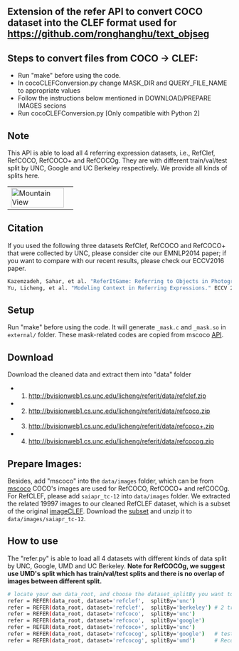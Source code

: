 ## Extension of the refer API to convert COCO dataset into the CLEF format used for https://github.com/ronghanghu/text_objseg

## Steps to convert files from COCO -> CLEF:
- Run "make" before using the code.
- In cocoCLEFConversion.py change MASK_DIR and QUERY_FILE_NAME to appropriate values
- Follow the instructions below mentioned in DOWNLOAD/PREPARE IMAGES secions
- Run cocoCLEFConversion.py [Only compatible with Python 2]


## Note
This API is able to load all 4 referring expression datasets, i.e., RefClef, RefCOCO, RefCOCO+ and RefCOCOg. 
They are with different train/val/test split by UNC, Google and UC Berkeley respectively. We provide all kinds of splits here.
<table width="100%">
<tr>
<td><img src="http://bvisionweb1.cs.unc.edu/licheng/referit/refer_example.jpg", alt="Mountain View" width="95%"></td>
</tr>
</table>

## Citation
If you used the following three datasets RefClef, RefCOCO and RefCOCO+ that were collected by UNC, please consider cite our EMNLP2014 paper; if you want to compare with our recent results, please check our ECCV2016 paper.
```bash
Kazemzadeh, Sahar, et al. "ReferItGame: Referring to Objects in Photographs of Natural Scenes." EMNLP 2014.
Yu, Licheng, et al. "Modeling Context in Referring Expressions." ECCV 2016.
```

## Setup
Run "make" before using the code.
It will generate ``_mask.c`` and ``_mask.so`` in ``external/`` folder.
These mask-related codes are copied from mscoco [API](https://github.com/pdollar/coco).

## Download
Download the cleaned data and extract them into "data" folder
- 1) http://bvisionweb1.cs.unc.edu/licheng/referit/data/refclef.zip
- 2) http://bvisionweb1.cs.unc.edu/licheng/referit/data/refcoco.zip
- 3) http://bvisionweb1.cs.unc.edu/licheng/referit/data/refcoco+.zip 
- 4) http://bvisionweb1.cs.unc.edu/licheng/referit/data/refcocog.zip 

## Prepare Images:
Besides, add "mscoco" into the ``data/images`` folder, which can be from [mscoco](http://mscoco.org/dataset/#overview)
COCO's images are used for RefCOCO, RefCOCO+ and refCOCOg.
For RefCLEF, please add ``saiapr_tc-12`` into ``data/images`` folder. We extracted the related 19997 images to our cleaned RefCLEF dataset, which is a subset of the original [imageCLEF](http://imageclef.org/SIAPRdata). Download the [subset](http://bvisionweb1.cs.unc.edu/licheng/referit/data/images/saiapr_tc-12.zip) and unzip it to ``data/images/saiapr_tc-12``.

## How to use
The "refer.py" is able to load all 4 datasets with different kinds of data split by UNC, Google, UMD and UC Berkeley.
**Note for RefCOCOg, we suggest use UMD's split which has train/val/test splits and there is no overlap of images between different split.**
```bash
# locate your own data_root, and choose the dataset_splitBy you want to use
refer = REFER(data_root, dataset='refclef',  splitBy='unc')
refer = REFER(data_root, dataset='refclef',  splitBy='berkeley') # 2 train and 1 test images missed
refer = REFER(data_root, dataset='refcoco',  splitBy='unc')
refer = REFER(data_root, dataset='refcoco',  splitBy='google')
refer = REFER(data_root, dataset='refcoco+', splitBy='unc')
refer = REFER(data_root, dataset='refcocog', splitBy='google')   # test split not released yet
refer = REFER(data_root, dataset='refcocog', splitBy='umd')      # Recommended, including train/val/test
```


<!-- refs(dataset).p contains list of refs, where each ref is
{ref_id, ann_id, category_id, file_name, image_id, sent_ids, sentences}
ignore filename

Each sentences is a list of sent
{arw, sent, sent_id, tokens}
 -->
